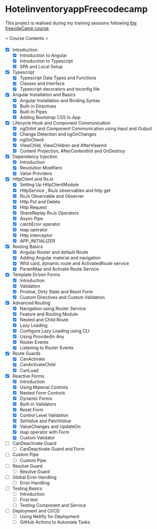 # HotelinventoryappFreecodecamp

This project is realised during my training sessions following [the freeodeCamp course](https://www.youtube.com/watch?v=3qBXWUpoPHo&ab_channel=freeCodeCamp.org).

⭐️ Course Contents ⭐️
* [x] Introduction
  * [x] Introduction to Angular
  * [x] Introduction to Typescript
  * [x] SPA and Local Setup
* [x] Typescript
  * [x] Typescript Data Types and Functions
  * [x] Classes and Interface
  * [x] Typescript decorators and tsconfig file
* [x] Angular Installation and Basics
  * [x] Angular Installation and Binding Syntax
  * [x] Built-in Directives
  * [x] Built-in Pipes
  * [x] Adding Bootstrap CSS to App
* [x] Lifecycle Hook and Component Communication
  * [x] ngOnInt and Component Communication using Input and Output
  * [x] Change Detection and ngOnChanges
  * [x] ngDoCheck
  * [x] ViewChild, ViewChildren and AfterViewInit
  * [x] Content Projection, AfterContentInit and OnDestroy
* [x] Dependency Injection
  * [x] Introduction
  * [x] Resolution Modifiers
  * [x] Value Providers
* [x] HttpClient and RxJs
  * [x] Setting Up HttpClientModule
  * [x] HttpService , RxJs observables and http get
  * [x] RxJs Observable and Observer
  * [x] Http Put and Delete
  * [x] Http Request
  * [x] ShareReplay RxJs Operators
  * [x] Async Pipe
  * [x] catchError operator
  * [x] map operator
  * [x] Http Interceptor
  * [x] APP_INITIALIZER
* [x] Routing Basics
  * [x] Angular Router and default Route
  * [x] Adding Angular material and navigation
  * [x] Wild card, dynamic route and ActivatedRoute service
  * [x] ParamMap and Activate Route Service
* [x] Template Driven Forms
  * [x] Introduction
  * [x] Validation
  * [x] Pristine, Dirty State and Reset Form
  * [x] Custom Directives and Custom Validation
* [x] Advanced Routing
  * [x] Navigation using Router Service
  * [x] Feature and Routing Module
  * [x] Nested and Child Route
  * [x] Lazy Loading
  * [x] Configure Lazy Loading using CLI
  * [x] Using ProvidedIn Any
  * [x] Router Events
  * [x] Listening to Router Events
* [x] Route Guards
  * [x] CanActivate
  * [x] CanActivateChild
  * [x] CanLoad
* [x] Reactive Forms
  * [x] Introduction
  * [x] Using Material Controls
  * [x] Nested Form Controls
  * [x] Dynamic Forms 
  * [x] Built-in Validators
  * [x] Reset Form
  * [x] Control Level Validation
  * [x] SetValue and PatchValue
  * [x] ValueChanges and UpdateOn
  * [x] map operator with Form
  * [x] Custom Validator
* [ ] CanDeactivate Guard
  * [ ] CanDeactivate Guard and Form
* [ ] Custom Pipe
  * [ ] Custom Pipe
* [ ] Resolve Guard
  * [ ] Resolve Guard
* [ ] Global Error Handling
  * [ ] Error Handling
* [ ] Testing Basics
  * [ ] Introduction
  * [ ] First test
  * [ ] Testing Component and Service
* [ ] Deployment and CI/CD
  * [ ] Using Netlify for Deployment 
  * [ ] GitHub Actions to Automate Tasks
